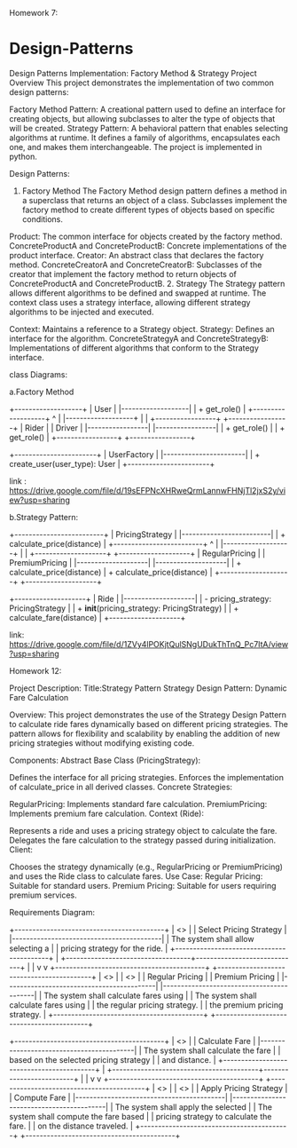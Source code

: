 Homework 7:


# Design-Patterns

Design Patterns Implementation: Factory Method & Strategy
Project Overview
This project demonstrates the implementation of two common design patterns:

Factory Method Pattern: A creational pattern used to define an interface for creating objects, but allowing subclasses to alter the type of objects that will be created.
Strategy Pattern: A behavioral pattern that enables selecting algorithms at runtime. It defines a family of algorithms, encapsulates each one, and makes them interchangeable.
The project is implemented in python.


Design Patterns:
1. Factory Method
The Factory Method design pattern defines a method in a superclass that returns an object of a class. Subclasses implement the factory method to create different types of objects based on specific conditions.

Product: The common interface for objects created by the factory method.
ConcreteProductA and ConcreteProductB: Concrete implementations of the product interface.
Creator: An abstract class that declares the factory method.
ConcreteCreatorA and ConcreteCreatorB: Subclasses of the creator that implement the factory method to return objects of ConcreteProductA and ConcreteProductB.
2. Strategy
The Strategy pattern allows different algorithms to be defined and swapped at runtime. The context class uses a strategy interface, allowing different strategy algorithms to be injected and executed.

Context: Maintains a reference to a Strategy object.
Strategy: Defines an interface for the algorithm.
ConcreteStrategyA and ConcreteStrategyB: Implementations of different algorithms that conform to the Strategy interface.

class Diagrams:

a.Factory Method 

+-------------------+
|       User        |
|-------------------|
| + get_role()      |
+-------------------+
        ^
        |
        |-------------------+
        |                   |
+-----------------+  +-----------------+
|      Rider      |  |     Driver      |
|-----------------|  |-----------------|
| + get_role()    |  | + get_role()    |
+-----------------+  +-----------------+

+-----------------------+
|      UserFactory      |
|-----------------------|
| + create_user(user_type): User |
+-----------------------+


link : https://drive.google.com/file/d/19sEFPNcXHRweQrmLannwFHNjTl2jxS2y/view?usp=sharing


b.Strategy Pattern:


+-------------------------+
|     PricingStrategy     |
|-------------------------|
| + calculate_price(distance) |
+-------------------------+
          ^
          |
          |-------------------+
          |                   |
+--------------------+ +--------------------+
|   RegularPricing   | |   PremiumPricing   |
|--------------------| |--------------------|
| + calculate_price(distance) | + calculate_price(distance) |
+--------------------+ +--------------------+

+--------------------+
|       Ride         |
|--------------------|
| - pricing_strategy: PricingStrategy |
| + __init__(pricing_strategy: PricingStrategy) |
| + calculate_fare(distance)   |
+--------------------+


link: https://drive.google.com/file/d/1ZVy4lPOKjtQulSNgUDukThTnQ_Pc7ItA/view?usp=sharing



Homework 12:


Project Description:
Title:Strategy Pattern
Strategy Design Pattern: Dynamic Fare Calculation

Overview:
This project demonstrates the use of the Strategy Design Pattern to calculate ride fares dynamically based on different pricing strategies. The pattern allows for flexibility and scalability by enabling the addition of new pricing strategies without modifying existing code.

Components:
Abstract Base Class (PricingStrategy):

Defines the interface for all pricing strategies.
Enforces the implementation of calculate_price in all derived classes.
Concrete Strategies:

RegularPricing: Implements standard fare calculation.
PremiumPricing: Implements premium fare calculation.
Context (Ride):

Represents a ride and uses a pricing strategy object to calculate the fare.
Delegates the fare calculation to the strategy passed during initialization.
Client:

Chooses the strategy dynamically (e.g., RegularPricing or PremiumPricing) and uses the Ride class to calculate fares.
Use Case:
Regular Pricing: Suitable for standard users.
Premium Pricing: Suitable for users requiring premium services.

Requirements Diagram:


+------------------------------------------+
|           <<requirement>>                |
|       Select Pricing Strategy            |
|------------------------------------------|
| The system shall allow selecting a       |
| pricing strategy for the ride.           |
+------------------------------------------+
                  |
    +-----------------------------------+-----------------------------+
    |                                                                 |
    v                                                                 v
+------------------------------------------+      +------------------------------------------+
|           <<requirement>>                |      |           <<requirement>>                |
|         Regular Pricing                  |      |         Premium Pricing                  |
|------------------------------------------|      |------------------------------------------|
| The system shall calculate fares using   |      | The system shall calculate fares using   |
| the regular pricing strategy.            |      | the premium pricing strategy.           |
+------------------------------------------+      +------------------------------------------+

+------------------------------------------+
|           <<requirement>>                |
|            Calculate Fare                |
|------------------------------------------|
| The system shall calculate the fare      |
| based on the selected pricing strategy   |
| and distance.                            |
+------------------------------------------+
                  |
    +-----------------------------------------+-------------------------+
    |                                                                   |
    v                                                                   v
+------------------------------------------+      +------------------------------------------+
|            <<activity>>                  |      |            <<activity>>                 |
|        Apply Pricing Strategy            |      |          Compute Fare                   |
|------------------------------------------|      |------------------------------------------|
| The system shall apply the selected      |      | The system shall compute the fare based |
| pricing strategy to calculate the fare.  |      | on the distance traveled.               |
+------------------------------------------+      +------------------------------------------+
